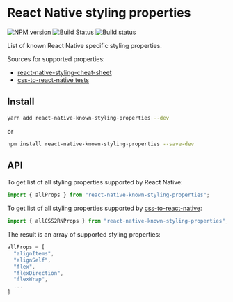 # React Native styling properties

[![NPM version](https://img.shields.io/npm/v/stylelint-react-native.svg)](https://www.npmjs.com/package/stylelint-react-native)
[![Build Status](https://travis-ci.org/kristerkari/react-native-known-styling-properties.svg?branch=master)](https://travis-ci.org/kristerkari/react-native-known-styling-properties)
[![Build status](https://ci.appveyor.com/api/projects/status/4upf25j0k8d866s0/branch/master?svg=true)](https://ci.appveyor.com/project/kristerkari/react-native-known-styling-properties/branch/master)

List of known React Native specific styling properties.

Sources for supported properties:

* [react-native-styling-cheat-sheet](https://github.com/vhpoet/react-native-styling-cheat-sheet)
* [css-to-react-native tests](https://github.com/styled-components/css-to-react-native/tree/master/src/__tests__)

## Install

```sh
yarn add react-native-known-styling-properties --dev
```

or

```sh
npm install react-native-known-styling-properties --save-dev
```

## API

To get list of all styling properties supported by React Native:

```js
import { allProps } from "react-native-known-styling-properties";
```

To get list of all styling properties supported by [css-to-react-native](https://github.com/styled-components/css-to-react-native):

```js
import { allCSS2RNProps } from "react-native-known-styling-properties";
```

The result is an array of supported styling properties:

```js
allProps = [
  "alignItems",
  "alignSelf",
  "flex",
  "flexDirection",
  "flexWrap",
  ...
]
```
